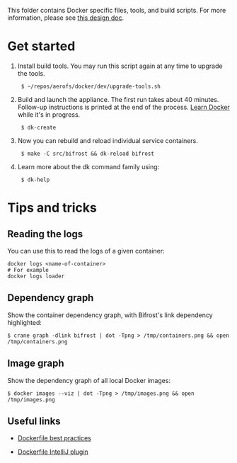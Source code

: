 This folder contains Docker specific files, tools, and build scripts. For more 
information, please see [this design doc](../docs/design/docker.html).

# Get started

1. Install build tools. You may run this script again at any time to upgrade the tools.

        $ ~/repos/aerofs/docker/dev/upgrade-tools.sh

2. Build and launch the appliance. The first run takes about 40 minutes. Follow-up instructions
is printed at the end of the process. [Learn Docker](https://docs.docker.com/userguide/) while
it's in progress.

        $ dk-create

3. Now you can rebuild and reload individual service containers.

        $ make -C src/bifrost && dk-reload bifrost

4. Learn more about the dk command family using:

        $ dk-help

# Tips and tricks

## Reading the logs

You can use this to read the logs of a given container:

    docker logs <name-of-container>
    # For example
    docker logs loader

## Dependency graph

Show the container dependency graph, with Bifrost's link dependency highlighted:

    $ crane graph -dlink bifrost | dot -Tpng > /tmp/containers.png && open /tmp/containers.png

## Image graph

Show the dependency graph of all local Docker images:

    $ docker images --viz | dot -Tpng > /tmp/images.png && open /tmp/images.png

## Useful links

- [Dockerfile best practices](https://docs.docker.com/articles/dockerfile_best-practices/)

- [Dockerfile IntelliJ plugin](https://github.com/masgari/docker-intellij-idea)
